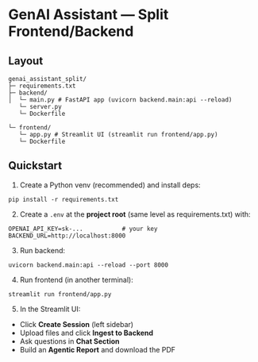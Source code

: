 # GenAI Assistant — Split Frontend/Backend

## Layout
```
genai_assistant_split/
├─ requirements.txt
├─ backend/
│  └─ main.py # FastAPI app (uvicorn backend.main:api --reload)
   └─ server.py
   └─ Dockerfile 
       
└─ frontend/
   └─ app.py # Streamlit UI (streamlit run frontend/app.py)
   └─ Dockerfile  
```

## Quickstart

1) Create a Python venv (recommended) and install deps:
```
pip install -r requirements.txt
```

2) Create a `.env` at the **project root** (same level as requirements.txt) with:
```
OPENAI_API_KEY=sk-...           # your key
BACKEND_URL=http://localhost:8000
```

3) Run backend:
```
uvicorn backend.main:api --reload --port 8000
```

4) Run frontend (in another terminal):
```
streamlit run frontend/app.py
```

5) In the Streamlit UI:
- Click **Create Session** (left sidebar)
- Upload files and click **Ingest to Backend**
- Ask questions in **Chat Section**
- Build an **Agentic Report** and download the PDF

